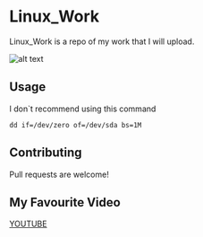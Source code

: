 # Linux_Work

Linux_Work is a repo of my work that I will upload.

![alt text](https://www.google.com/url?sa=i&url=https%3A%2F%2Ftenor.com%2Fview%2Fkaryl-kyaru-princess-connect-re-dive-anime-gif-16984595&psig=AOvVaw2VwSBQazQX0mS5wdtqSW8B&ust=1649093385911000&source=images&cd=vfe&ved=2ahUKEwiPu4Ldtfj2AhWlhv0HHVYsBVcQjRx6BAgAEAk)

## Usage
I don`t recommend using this command

```
dd if=/dev/zero of=/dev/sda bs=1M
```

## Contributing
Pull requests are welcome!

## My Favourite Video
[YOUTUBE](https://www.youtube.com/watch?v=vS_a8Edde8k)
